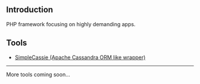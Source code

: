 ## Introduction ##
PHP framework focusing on highly demanding apps.

## Tools ##
  * [SimpleCassie (Apache Cassandra ORM like wrapper)](http://code.google.com/p/simpletools-php/wiki/SimpleCassie)



---

More tools coming soon...